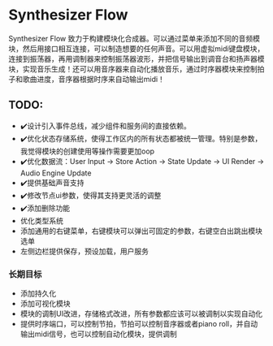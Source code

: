 # Synthesizer Flow

Synthesizer Flow 致力于构建模块化合成器。可以通过菜单来添加不同的音频模块，然后用接口相互连接，可以制造想要的任何声音。可以用虚拟midi键盘模块，连接到振荡器，再用调制器来控制振荡器波形，并把信号输出到调音台和扬声器模块，实现音乐生成！还可以用音序器来自动化播放音乐，通过时序器模块来控制拍子和歌曲进度，音序器根据时序来自动输出midi！

## TODO:

- ✔️设计引入事件总线，减少组件和服务间的直接依赖。
- ✔️优化状态存储系统，使得工作区内的所有状态都被统一管理。特别是参数，我觉得模块的创建使用等操作需要更加oop
- ✔️优化数据流：User Input → Store Action → State Update → UI Render → Audio Engine Update
- ✔️提供基础声音支持
- ✔️修改节点ui参数，使得其支持更灵活的调整
- ✔️添加删除功能
- 优化类型系统
- 添加通用的右键菜单，右键模块可以弹出可固定的参数，右键空白出跳出模块选单
- 左侧边栏提供保存，预设加载，用户服务

### 长期目标

- 添加持久化
- 添加可视化模块
- 模块的调制UI改进，存储格式改进，所有参数都应该可以被调制以实现自动化
- 提供时序端口，可以控制节拍，节拍可以控制音序器或者piano roll，并自动输出midi信号，也可以控制自动化模块，提供调制
